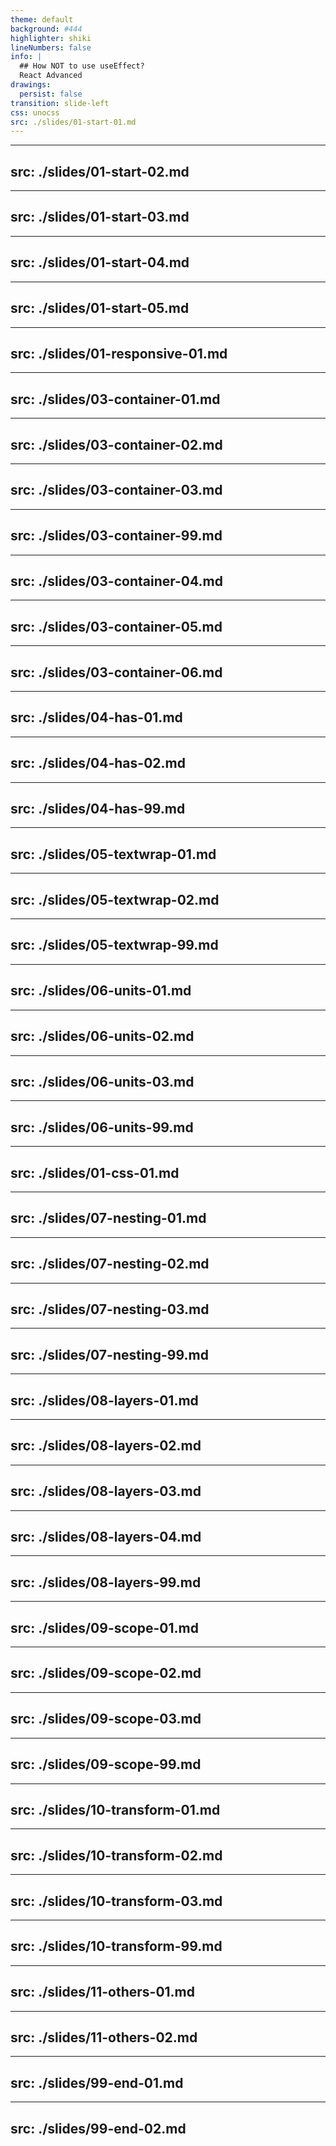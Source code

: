 ```yaml
---
theme: default
background: #444
highlighter: shiki
lineNumbers: false
info: |
  ## How NOT to use useEffect?
  React Advanced
drawings:
  persist: false
transition: slide-left
css: unocss
src: ./slides/01-start-01.md
---
```


---
src: ./slides/01-start-02.md
---

---
src: ./slides/01-start-03.md
---

---
src: ./slides/01-start-04.md
---

---
src: ./slides/01-start-05.md
---

---
src: ./slides/01-responsive-01.md
---

---
src: ./slides/03-container-01.md
---

---
src: ./slides/03-container-02.md
---

---
src: ./slides/03-container-03.md
---

---
src: ./slides/03-container-99.md
---

---
src: ./slides/03-container-04.md
---

---
src: ./slides/03-container-05.md
---

---
src: ./slides/03-container-06.md
---

---
src: ./slides/04-has-01.md
---

---
src: ./slides/04-has-02.md
---

---
src: ./slides/04-has-99.md
---

---
src: ./slides/05-textwrap-01.md
---

---
src: ./slides/05-textwrap-02.md
---

---
src: ./slides/05-textwrap-99.md
---

---
src: ./slides/06-units-01.md
---

---
src: ./slides/06-units-02.md
---

---
src: ./slides/06-units-03.md
---

---
src: ./slides/06-units-99.md
---

---
src: ./slides/01-css-01.md
---

---
src: ./slides/07-nesting-01.md
---

---
src: ./slides/07-nesting-02.md
---

---
src: ./slides/07-nesting-03.md
---

---
src: ./slides/07-nesting-99.md
---

---
src: ./slides/08-layers-01.md
---

---
src: ./slides/08-layers-02.md
---

---
src: ./slides/08-layers-03.md
---

---
src: ./slides/08-layers-04.md
---

---
src: ./slides/08-layers-99.md
---

---
src: ./slides/09-scope-01.md
---

---
src: ./slides/09-scope-02.md
---

---
src: ./slides/09-scope-03.md
---

---
src: ./slides/09-scope-99.md
---

---
src: ./slides/10-transform-01.md
---

---
src: ./slides/10-transform-02.md
---

---
src: ./slides/10-transform-03.md
---

---
src: ./slides/10-transform-99.md
---

---
src: ./slides/11-others-01.md
---

---
src: ./slides/11-others-02.md
---

---
src: ./slides/99-end-01.md
---

---
src: ./slides/99-end-02.md
---
